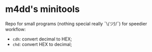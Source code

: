 # m4dd's minitools
Repo for small programs (nothing special really ¯\\_(ツ)_/¯) for speedier workflow:
- `cdh`: convert decimal to HEX;
- `chd`: convert HEX to decimal;
